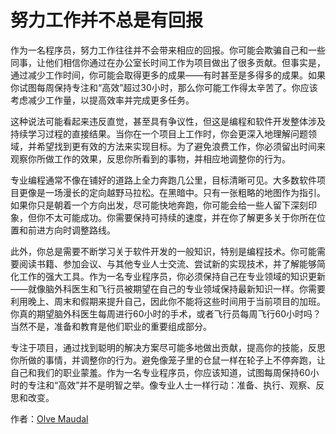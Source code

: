 # 努力工作并不总是有回报

作为一名程序员，努力工作往往并不会带来相应的回报。你可能会欺骗自己和一些同事，让他们相信你通过在办公室长时间工作为项目做出了很多贡献。但事实是，通过减少工作时间，你可能会取得更多的成果——有时甚至是多得多的成果。如果你试图每周保持专注和“高效”超过30小时，那么你可能工作得太辛苦了。你应该考虑减少工作量，以提高效率并完成更多任务。

这种说法可能看起来违反直觉，甚至具有争议性，但这是编程和软件开发整体涉及持续学习过程的直接结果。当你在一个项目上工作时，你会更深入地理解问题领域，并希望找到更有效的方法来实现目标。为了避免浪费工作，你必须留出时间来观察你所做工作的效果，反思你所看到的事物，并相应地调整你的行为。

专业编程通常不像在铺好的道路上全力奔跑几公里，目标清晰可见。大多数软件项目更像是一场漫长的定向越野马拉松。在黑暗中。只有一张粗略的地图作为指引。如果你只是朝着一个方向出发，尽可能快地奔跑，你可能会给一些人留下深刻印象，但你不太可能成功。你需要保持可持续的速度，并在你了解更多关于你所在位置和前进方向时调整路线。

此外，你总是需要不断学习关于软件开发的一般知识，特别是编程技术。你可能需要阅读书籍、参加会议、与其他专业人士交流、尝试新的实现技术，并了解能够简化工作的强大工具。作为一名专业程序员，你必须保持自己在专业领域的知识更新——就像脑外科医生和飞行员被期望在自己的专业领域保持最新知识一样。你需要利用晚上、周末和假期来提升自己，因此你不能将这些时间用于当前项目的加班。你真的期望脑外科医生每周进行60小时的手术，或者飞行员每周飞行60小时吗？当然不是，准备和教育是他们职业的重要组成部分。

专注于项目，通过找到聪明的解决方案尽可能多地做出贡献，提高你的技能，反思你所做的事情，并调整你的行为。避免像笼子里的仓鼠一样在轮子上不停奔跑，让自己和我们的职业蒙羞。作为一名专业程序员，你应该知道，试图每周保持60小时的专注和“高效”并不是明智之举。像专业人士一样行动：准备、执行、观察、反思和改变。

作者：[Olve Maudal](http://programmer.97things.oreilly.com/wiki/index.php/Olve_Maudal)